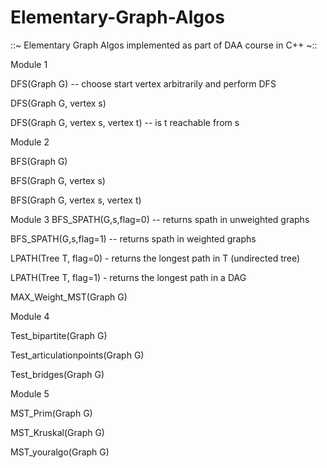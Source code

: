 # Elementary-Graph-Algos
::~ Elementary Graph Algos implemented as part of DAA course in C++ ~::

Module 1

DFS(Graph G) -- choose start vertex arbitrarily and perform DFS

DFS(Graph G, vertex s)

DFS(Graph G, vertex s, vertex t) -- is t reachable from s

Module 2

BFS(Graph G)

BFS(Graph G, vertex s)

BFS(Graph G, vertex s, vertex t)

Module 3
BFS_SPATH(G,s,flag=0) -- returns spath in unweighted graphs

BFS_SPATH(G,s,flag=1) -- returns spath in weighted graphs

LPATH(Tree T, flag=0) - returns the longest path in T (undirected tree)

LPATH(Tree T, flag=1) - returns the longest path in a DAG

MAX_Weight_MST(Graph G)

Module 4

Test_bipartite(Graph G)

Test_articulationpoints(Graph G)

Test_bridges(Graph G)

Module 5

MST_Prim(Graph G)

MST_Kruskal(Graph G)

MST_youralgo(Graph G)
